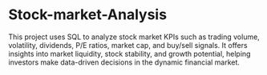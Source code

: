 # Stock-market-Analysis
 This project uses SQL to analyze stock market KPIs such as trading volume, volatility, dividends, P/E ratios, market cap, and buy/sell signals. It offers insights into market liquidity, stock stability, and growth potential, helping investors make data-driven decisions in the dynamic financial market.
